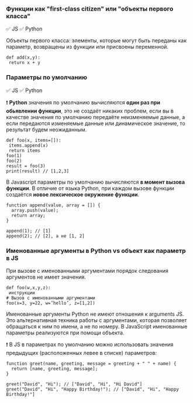 ### Функции как "first-class citizen" или "объекты первого класса"
:white_check_mark: JS :white_check_mark: Python

Объекты первого класса: элементы, которые могут быть переданы как параметр, возвращены из функции или присвоены переменной.

```
def add(x,y):
 return x + y
```

### Параметры по умолчанию
:white_check_mark: JS :white_check_mark: Python

:heavy_exclamation_mark: **Python** значения по умолчанию вычисляются **один раз при обьявлении функции**, 
это не создаёт никаких проблем, если вы в качестве значения по умолчанию передаёте неизменяемые данные, 
а если передаются изменяемые данные или динамическое значение, то результат будем неожиданным.
```
def foo(x, items=[]):
 items.append(x)
 return items
foo(1)
foo(2)
result = foo(3)
print(result) // [1,2,3]
```

В Javascript параметры по умолчанию вычисляются **в момент вызова функции**. 
В отличие от языка Python, при каждом вызове функции создаётся **новое лексическое окружение функции**.
```
function append(value, array = []) {
  array.push(value);
  return array;
}

append(1); // [1]
append(2); // [2], а не [1, 2]
```

### Именованные аргументы в Python vs объект как параметр в JS
При вызове с именованными аргументами порядок следования аргументов не имеет значения.
```
def foo(w,x,y,z):
 инструкции
# Вызов с именованными аргументами
foo(x=3, y=22, w=’hello’, z=[1,2])
```

Именованные аргументы Python не имеют отношения к arguments JS. Это альтернативная техника работы с аргументами, которая позволяет обращаться к ним по имени, а не по номеру.
В JavaScript именованные параметры реализуются при помощи объекта.

:heavy_exclamation_mark:  В JS в параметрах по умолчанию можно использовать значения предыдущих (расположенных левее в списке) параметров:
```
function greet(name, greeting, message = greeting + " " + name) {
  return [name, greeting, message];
}

greet("David", "Hi"); // ["David", "Hi", "Hi David"]
greet("David", "Hi", "Happy Birthday!"); // ["David", "Hi", "Happy Birthday!"]
```



